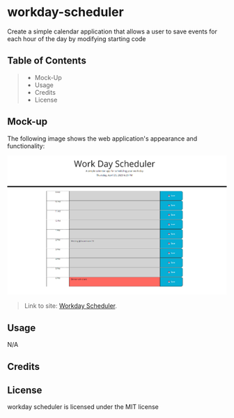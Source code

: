 # workday-scheduler
Create a simple calendar application that allows a user to save events for each hour of the day by modifying starting code

## Table of Contents
>* Mock-Up
>* Usage
>* Credits
>* License

## Mock-up
The following image shows the web application's appearance and functionality:

![The workday scheduler application displays hourly units of time color coded by past/present/future.](./assets//Screenshot.png)

>Link to site: [Workday Scheduler](https://matty-bamboo.github.io/workday-scheduler).


## Usage
N/A

## Credits


## License
workday scheduler is licensed under the MIT license